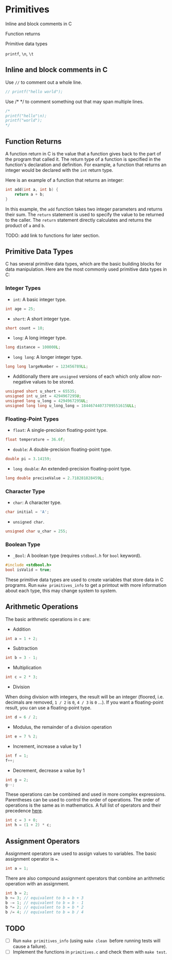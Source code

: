 # Primitives

Inline and block comments in C

Function returns

Primitive data types

`printf`, `\n`, `\t`

## Inline and block comments in C

Use `//` to comment out a whole line.

```c
// printf("hello world");
```

Use /\* \*/ to comment something out that may span multiple lines.

```c
/*
printf("hello"\n);
printf("world");
*/
```

## Function Returns

A function return in C is the value that a function gives back to the part of the program that called it. The return type of a function is specified in the function's declaration and definition. For example, a function that returns an integer would be declared with the `int` return type.

Here is an example of a function that returns an integer:

```c
int add(int a, int b) {
    return a + b;
}
```

In this example, the `add` function takes two integer parameters and returns their sum. The `return` statement is used to specify the value to be returned to the caller. The `return` statement directly calculates and returns the product of `a` and `b`.

TODO: add link to functions for later section.

## Primitive Data Types

C has several primitive data types, which are the basic building blocks for data manipulation. Here are the most commonly used primitive data types in C:

### Integer Types

- `int`: A basic integer type.

```c
int age = 25;
```

- `short`: A short integer type.

```c
short count = 10;
```

- `long`: A long integer type.

```c
long distance = 100000L;
```

- `long long`: A longer integer type.

```c
long long largeNumber = 123456789LL;
```

* Additionally there are `unsigned` versions of each which only allow non-negative values to be stored.

```c
unsigned short u_short = 65535;
unsigned int u_int = 4294967295U;
unsigned long u_long = 4294967295UL;
unsigned long long u_long_long = 18446744073709551615ULL;
```

### Floating-Point Types

- `float`: A single-precision floating-point type.

```c
float temperature = 36.6f;
```

- `double`: A double-precision floating-point type.

```c
double pi = 3.14159;
```

- `long double`: An extended-precision floating-point type.

```c
long double preciseValue = 2.718281828459L;
```

### Character Type

- `char`: A character type.

```c
char initial = 'A';
```

- `unsigned char`.

```c
unsigned char u_char = 255;
```

### Boolean Type

- `_Bool`: A boolean type (requires `stdbool.h` for `bool` keyword).

```c
#include <stdbool.h>
bool isValid = true;
```

These primitive data types are used to create variables that store data in C programs. Run `make primitives_info` to get a printout with more information about each type, this may change system to system.

## Arithmetic Operations

The basic arithmetic operations in c are:

* Addition

```c
int a = 1 + 2;
```

* Subtraction

```c
int b = 3 - 1;
```

* Multiplication

```c
int c = 2 * 3;
```

* Division

When doing division with integers, the result will be an integer (floored, i.e. decimals are removed, `1 / 2` is `0`, `4 / 3` is `0` ...). If you want a floating-point result, you can use a floating-point type.

```c
int d = 6 / 2;
```

* Modulus, the remainder of a division operation

```c
int e = 7 % 2;
```

* Increment, increase a value by 1

```c
int f = 1;
f++;
```

* Decrement, decrease a value by 1

```c
int g = 2;
g--;
```

These operations can be combined and used in more complex expressions. Parentheses can be used to control the order of operations. The order of operations is the same as in mathematics. A full list of operators and their precedence [here](https://en.cppreference.com/w/c/language/operator_precedence).

```c
int c = 3 + 0;
int h = (1 + 2) * c;
```

## Assignment Operators

Assignment operators are used to assign values to variables. The basic assignment operator is `=`.

```c
int a = 1;
```

There are also compound assignment operators that combine an arithmetic operation with an assignment.

```c
int b = 2;
b += 3; // equivalent to b = b + 3
b -= 1; // equivalent to b = b - 1
b *= 2; // equivalent to b = b * 2
b /= 4; // equivalent to b = b / 4
```

## TODO

* [ ] Run `make primitives_info` (using `make clean `before running tests will cause a failure).
* [ ] Implement the functions in `primitives.c` and check them with `make test`.
